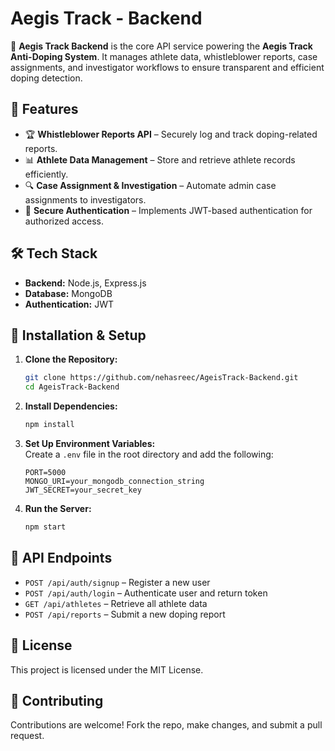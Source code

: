 # **Aegis Track - Backend**

🚀 **Aegis Track Backend** is the core API service powering the **Aegis Track Anti-Doping System**. It manages athlete data, whistleblower reports, case assignments, and investigator workflows to ensure transparent and efficient doping detection.

## **🌟 Features**
- 🏆 **Whistleblower Reports API** – Securely log and track doping-related reports.
- 📊 **Athlete Data Management** – Store and retrieve athlete records efficiently.
- 🔍 **Case Assignment & Investigation** – Automate admin case assignments to investigators.
- 🔐 **Secure Authentication** – Implements JWT-based authentication for authorized access.

## **🛠️ Tech Stack**
- **Backend:** Node.js, Express.js
- **Database:** MongoDB
- **Authentication:** JWT

## **🚀 Installation & Setup**
1. **Clone the Repository:**  
   ```bash
   git clone https://github.com/nehasreec/AgeisTrack-Backend.git
   cd AgeisTrack-Backend
   ```
2. **Install Dependencies:**  
   ```bash
   npm install
   ```
3. **Set Up Environment Variables:**  
   Create a `.env` file in the root directory and add the following:
   ```env
   PORT=5000
   MONGO_URI=your_mongodb_connection_string
   JWT_SECRET=your_secret_key
   ```
4. **Run the Server:**  
   ```bash
   npm start
   ```

## **📜 API Endpoints**
- `POST /api/auth/signup` – Register a new user
- `POST /api/auth/login` – Authenticate user and return token
- `GET /api/athletes` – Retrieve all athlete data
- `POST /api/reports` – Submit a new doping report

## **📜 License**
This project is licensed under the MIT License.

## **🤝 Contributing**
Contributions are welcome! Fork the repo, make changes, and submit a pull request.


